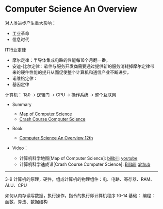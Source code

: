 # Computer Science An Overview

对人类进步产生重大影响：
* 工业革命
* 信息时代

IT行业定律

* 摩尔定律：半导体集成电路的性能每18个月翻一番。
* 安迪-比尔定律：软件与服务开发商需要通过提供新的服务消耗掉摩尔定律带来的硬件性能的提升从而促使整个计算机和通信产业不断进步。
* 诺维格定律：
* 基因定律

计算机： 1&0 -> 逻辑门 -> CPU -> 操作系统 -> 整个互联网

* Summary
  * [Map of Computer Science](Computer_Science_an_Overview/Map-of-Computer-Science.md)
  * [Crash Course Computer Science](Computer_Science_an_Overview/Crash-Course-Computer-Science/README.md)

* Book
   * [Computer Science An Overview 12th](../../Book/Computer.Science.An.Overview.Global.Edition.12th.Edition.(2014).pdf)

* Video：  
   * 计算机科学地图[Map of Computer Science]: [bilibili](https://www.bilibili.com/video/av21096859?from=search&seid=16370583374760966611); [youtube](https://www.youtube.com/watch?v=SzJ46YA_RaA)
   * 计算机科学速成课[Crash Course Computer Science]: [Bilibili](https://www.bilibili.com/video/av21376839?from=search&amp;seid=9162856292795471868\\) [github](https://github.com/1c7/Crash-Course-Computer-Science-Chinese)
   

---

3-9 计算机的原理，硬件，组成计算机的物理组件：电、电路、寄存器、RAM、ALU、CPU

如何从内存读写数据，执行操作，指令的执行即计算机程序
10-14 基础： 编程：函数、算法、数据结构